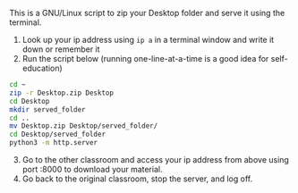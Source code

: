 This is a GNU/Linux script to zip your Desktop folder and serve it using the terminal.

1. Look up your ip address using `ip a` in a terminal window and write it down or remember it
2. Run the script below (running one-line-at-a-time is a good idea for self-education)

```sh
cd ~
zip -r Desktop.zip Desktop
cd Desktop
mkdir served_folder
cd ..
mv Desktop.zip Desktop/served_folder/
cd Desktop/served_folder
python3 -m http.server
```

3. Go to the other classroom and access your ip address from above using port :8000 to download your material.
4. Go back to the original classroom, stop the server, and log off.
